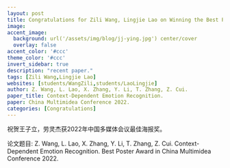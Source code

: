 ```yaml
---
layout: post
title: Congratulations for Zili Wang, Lingjie Lao on Winning the Best Poster Award in China Multimedia Conference!
image:
accent_image:
  background: url('/assets/img/blog/jj-ying.jpg') center/cover
  overlay: false
accent_color: '#ccc'
theme_color: '#ccc'
invert_sidebar: true
description: "recent paper."
tags: [Zili Wang,Lingjie Lao]
websites: [students/WangZili,students/LaoLingjie]
author: Z. Wang, L. Lao, X. Zhang, Y. Li, T. Zhang, Z. Cui.
paper_title: Context-Dependent Emotion Recognition.
paper: China Multimidea Conference 2022.
categories: [Congratulations]
---
```


祝贺王子立，劳灵杰获2022年中国多媒体会议最佳海报奖。

论文题目: Z. Wang, L. Lao, X. Zhang, Y. Li, T. Zhang, Z. Cui. Context-Dependent Emotion Recognition. Best Poster Award in China Multimidea Conference 2022.
